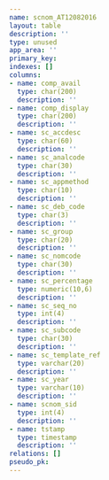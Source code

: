```yaml
---
name: scnom_AT12082016
layout: table
description: ''
type: unused
app_area: ''
primary_key: 
indexes: []
columns:
- name: comp_avail
  type: char(200)
  description: ''
- name: comp_display
  type: char(200)
  description: ''
- name: sc_accdesc
  type: char(60)
  description: ''
- name: sc_analcode
  type: char(30)
  description: ''
- name: sc_appmethod
  type: char(10)
  description: ''
- name: sc_deb_code
  type: char(3)
  description: ''
- name: sc_group
  type: char(20)
  description: ''
- name: sc_nomcode
  type: char(30)
  description: ''
- name: sc_percentage
  type: numeric(10,6)
  description: ''
- name: sc_seq_no
  type: int(4)
  description: ''
- name: sc_subcode
  type: char(30)
  description: ''
- name: sc_template_ref
  type: varchar(20)
  description: ''
- name: sc_year
  type: varchar(10)
  description: ''
- name: scnom_sid
  type: int(4)
  description: ''
- name: tstamp
  type: timestamp
  description: ''
relations: []
pseudo_pk: 
---
```


